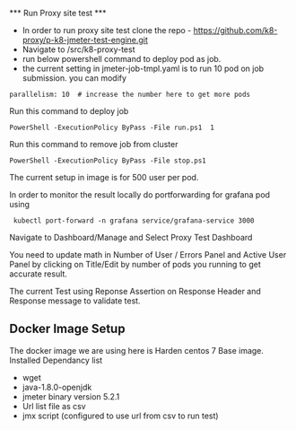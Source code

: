 *** Run Proxy site test ***
- In order to run proxy site test clone the repo - https://github.com/k8-proxy/p-k8-jmeter-test-engine.git
- Navigate to /src/k8-proxy-test
- run below powershell command to deploy pod as job.
- the current setting in jmeter-job-tmpl.yaml is to run 10 pod on job submission. you can modify 

```
parallelism: 10  # increase the number here to get more pods
```
Run this command to deploy job
```
PowerShell -ExecutionPolicy ByPass -File run.ps1  1
```
Run this command to remove job from cluster

```
PowerShell -ExecutionPolicy ByPass -File stop.ps1 
```
The current setup in image is for 500 user per pod. 

In order to monitor the result locally do portforwarding for grafana pod using 

``` 
 kubectl port-forward -n grafana service/grafana-service 3000
 ```
 Navigate to Dashboard/Manage and Select Proxy Test Dashboard

 You need to update math in Number of User / Errors Panel and Active User Panel by clicking on Title/Edit by number of pods you running to get accurate result.

The current Test using Reponse Assertion on Response Header and Response message to validate test.


## Docker Image Setup ##

The docker image we are using here is Harden centos 7 Base image.
Installed Dependancy list

 - wget
 - java-1.8.0-openjdk
 - jmeter binary version 5.2.1
 - Url list file as csv
 - jmx script (configured to use url from csv to run test)
